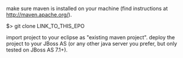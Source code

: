 make sure maven is installed on your machine (find instructions at http://maven.apache.org/).

$> git clone LINK_TO_THIS_EPO

import project to your eclipse as "existing maven project".
deploy the project to your JBoss AS (or any other java server you prefer, but only tested on JBoss AS 7.1+).

